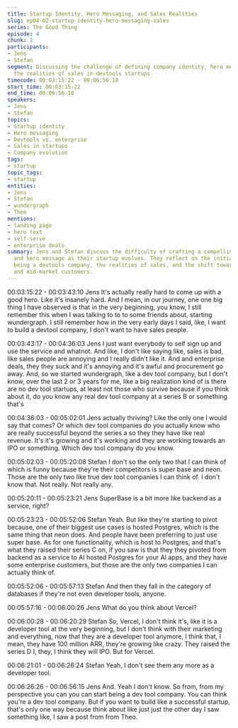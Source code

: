 ```yaml
---
title: Startup Identity, Hero Messaging, and Sales Realities
slug: ep04-02-startup-identity-hero-messaging-sales
series: The Good Thing
episode: 4
chunk: 2
participants:
- Jens
- Stefan
segment: Discussing the challenge of defining company identity, hero messaging, and
  the realities of sales in devtools startups
timecode: 00:03:15:22 - 00:06:56:18
start_time: 00:03:15:22
end_time: 00:06:56:18
speakers:
- Jens
- Stefan
topics:
- Startup identity
- Hero messaging
- Devtools vs. enterprise
- Sales in startups
- Company evolution
tags:
- startup
topic_tags:
- startup
entities:
- Jens
- Stefan
- wundergraph
- Theo
mentions:
- landing page
- hero text
- self-serve
- enterprise deals
summary: Jens and Stefan discuss the difficulty of crafting a compelling company identity
  and hero message as their startup evolves. They reflect on the initial vision of
  being a devtools company, the realities of sales, and the shift toward enterprise
  and mid-market customers.
---
```


00:03:15:22 - 00:03:43:10
Jens
It's actually really hard to come up with a good hero. Like it's insanely hard. And I mean, in our
journey, one one big thing I have observed is that in the very beginning, you know, I still
remember this when I was talking to to to some friends about, starting wundergraph. I still
remember how in the very early days I said, like, I want to build a devtool company, I don't want
to have sales people.

00:03:43:17 - 00:04:36:03
Jens
I just want everybody to self sign up and use the service and whatnot. And like, I don't like
saying like, sales is bad, like sales people are annoying and I really didn't like it. And and
enterprise deals, they they suck and it's annoying and it's awful and procurement go away. And,
so we started wundergraph, like a dev tool company, but I don't know, over the last 2 or 3 years
for me, like a big realization kind of is there are no dev tool startups, at least not those who
survive because if you think about it, do you know any real dev tool company at a series B or
something that's

00:04:36:03 - 00:05:02:01
Jens
actually thriving? Like the only one I would say that comes? Or which dev tool companies do
you actually know who are really successful beyond the series a so they they have like real
revenue. It's it's growing and it's working and they are working towards an IPO or something.
Which dev tool company do you know.

00:05:02:03 - 00:05:20:08
Stefan
I don't so the only two that I can think of which is funny because they're their competitors is
super base and neon. Those are the only two like true dev tool companies I can think of. I don't
know that. Not really. Not really any.

00:05:20:11 - 00:05:23:21
Jens
SuperBase is a bit more like backend as a service, right?

00:05:23:23 - 00:05:52:06
Stefan
Yeah. But like they're starting to pivot because, one of their biggest use cases is hosted
Postgres, which is the same thing that neon does. And people have been preferring to just use
super base. As for one functionality, which is host to Postgres, and that's what they raised their
series C on, if you saw is that they they pivoted from backend as a service to AI hosted
Postgres for your AI apps, and they have some enterprise customers, but those are the only two
companies I can actually think of.

00:05:52:06 - 00:05:57:13
Stefan
And then they fall in the category of databases if they're not even developer tools, anyone.

00:05:57:16 - 00:06:00:26
Jens
What do you think about Vercel?

00:06:00:28 - 00:06:20:29
Stefan
So, Vercel, I don't think it's, like it is a developer tool at the very beginning, but I don't think with
their marketing and everything, now that they are a developer tool anymore, I think that, I mean,
they have 100 million ARR, they're growing like crazy. They raised the series D I, they, I think
they will IPO. But for Vercel.

00:06:21:01 - 00:06:26:24
Stefan
Yeah, I don't see them any more as a developer tool.

00:06:26:26 - 00:06:56:15
Jens
And. Yeah I don't know. So from, from my perspective you can you can start being a dev tool
company. You can think you're a dev tool company. But if you want to build like a successful
startup, that's only one way because think about like just just the other day I saw something like,
I saw a post from from Theo.